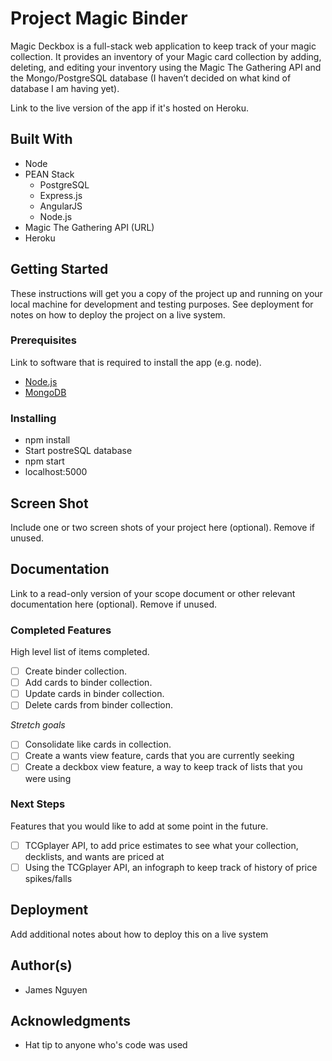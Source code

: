 # Project Magic Binder

Magic Deckbox is a full-stack web application to keep track of your magic collection. It provides an inventory of your Magic card collection by adding, deleting, and editing your inventory using the Magic The Gathering API and the Mongo/PostgreSQL database (I haven’t decided on what kind of database I am having yet).

 Link to the live version of the app if it's hosted on Heroku.

## Built With

- Node
- PEAN Stack
    - PostgreSQL
    - Express.js
    - AngularJS
    - Node.js
- Magic The Gathering API (URL)
- Heroku


## Getting Started

These instructions will get you a copy of the project up and running on your local machine for development and testing purposes. See deployment for notes on how to deploy the project on a live system.

### Prerequisites

Link to software that is required to install the app (e.g. node).

- [Node.js](https://nodejs.org/en/)
- [MongoDB](https://www.mongodb.com/)

### Installing

- npm install
- Start postreSQL database
- npm start
- localhost:5000

## Screen Shot

Include one or two screen shots of your project here (optional). Remove if unused.

## Documentation

Link to a read-only version of your scope document or other relevant documentation here (optional). Remove if unused.

### Completed Features

High level list of items completed.
- [ ] Create binder collection.
- [ ] Add cards to binder collection.
- [ ] Update cards in binder collection.
- [ ] Delete cards from binder collection.

*Stretch goals*
- [ ] Consolidate like cards in collection.
- [ ] Create a wants view feature, cards that you are currently seeking
- [ ] Create a deckbox view feature, a way to keep track of lists that you were using

### Next Steps

Features that you would like to add at some point in the future.

- [ ] TCGplayer API, to add price estimates to see what your collection, decklists, and wants are priced at
- [ ] Using the TCGplayer API, an infograph to keep track of history of price spikes/falls

## Deployment

Add additional notes about how to deploy this on a live system

## Author(s)

* James Nguyen


## Acknowledgments

* Hat tip to anyone who's code was used